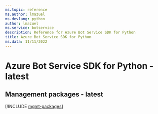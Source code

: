 ```yaml
---
ms.topic: reference
ms.author: lmazuel
ms.devlang: python
author: lmazuel
ms.service: botservice
description: Reference for Azure Bot Service SDK for Python
title: Azure Bot Service SDK for Python
ms.data: 11/11/2022
---
```

# Azure Bot Service SDK for Python - latest

## Management packages - latest
[!INCLUDE [mgmt-packages](bot-service-mgmt-index.md)]